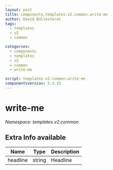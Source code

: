 ```yaml
---
layout: post
title: components.templates.v2.common.write-me
author: David Ballesteros
tags:
  - templates
  - v2
  - common

categories:
  - components
  - templates
  - v2
  - common
  - write-me

script: templates.v2.common.write-me
componentsversion: 5.3.15
---
```

# write-me

*Namespace: templates.v2.common*

## Extra Info available

| Name | Type | Description |
| --- | --- | --- |
| headline | string | Headline |